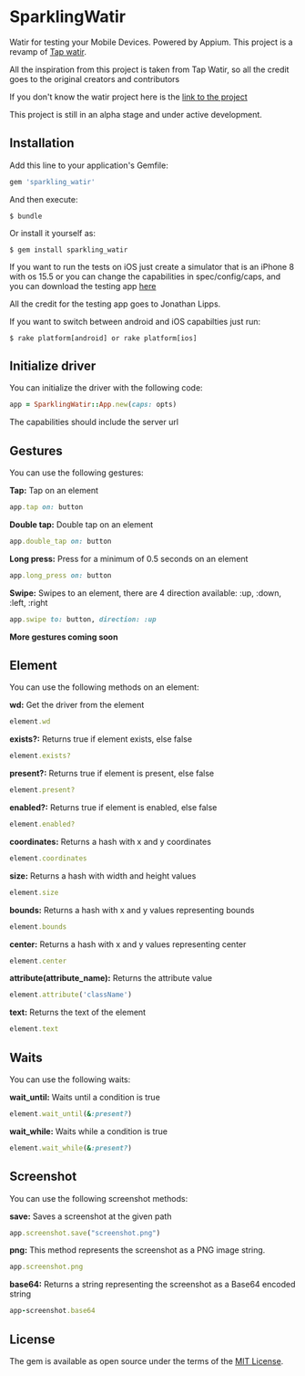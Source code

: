 # SparklingWatir

Watir for testing your Mobile Devices. Powered by Appium.
This project is a revamp of [Tap watir](https://github.com/watir/tap_watir).

All the inspiration from this project is taken from Tap Watir, so all the credit goes
to the original creators and contributors

If you don't know the watir project here is the [link to the project](http://watir.com/)

This project is still in an alpha stage and under active development.

## Installation

Add this line to your application's Gemfile:

```ruby
gem 'sparkling_watir'
```

And then execute:

    $ bundle

Or install it yourself as:

    $ gem install sparkling_watir

If you want to run the tests on iOS just create a simulator that is an iPhone 8 with os 15.5 or you can change 
the capabilities in spec/config/caps, and you can download the testing app [here](https://github.com/cloudgrey-io/the-app/releases/tag/v1.10.0)

All the credit for the testing app goes to Jonathan Lipps.

If you want to switch between android and iOS capabilties just run:

    $ rake platform[android] or rake platform[ios]

## Initialize driver

You can initialize the driver with the following code:

```ruby
app = SparklingWatir::App.new(caps: opts)
```
The capabilities should include the server url

## Gestures

You can use the following gestures:

**Tap:** Tap on an element

```ruby
app.tap on: button
```

**Double tap:** Double tap on an element

```ruby
app.double_tap on: button
```

**Long press:** Press for a minimum of 0.5 seconds on an element

```ruby
app.long_press on: button
```

**Swipe:** Swipes to an element, there are 4 direction available: :up, :down, :left, :right

```ruby
app.swipe to: button, direction: :up
```

**More gestures coming soon**

## Element

You can use the following methods on an element:

**wd:** Get the driver from the element

```ruby
element.wd
```

**exists?:** Returns true if element exists, else false

```ruby
element.exists?
```

**present?:** Returns true if element is present, else false

```ruby
element.present?
```

**enabled?:** Returns true if element is enabled, else false

```ruby
element.enabled?
```

**coordinates:** Returns a hash with x and y coordinates

```ruby
element.coordinates
```

**size:** Returns a hash with width and height values

```ruby
element.size
```

**bounds:** Returns a hash with x and y values representing bounds

```ruby
element.bounds
```

**center:** Returns a hash with x and y values representing center

```ruby
element.center
```

**attribute(attribute_name):** Returns the attribute value

```ruby
element.attribute('className')
```

**text:** Returns the text of the element

```ruby
element.text
```

## Waits

You can use the following waits:

**wait_until:** Waits until a condition is true

```ruby
element.wait_until(&:present?)
```

**wait_while:** Waits while a condition is true

```ruby
element.wait_while(&:present?)
```

## Screenshot

You can use the following screenshot methods:

**save:** Saves a screenshot at the given path

```ruby
app.screenshot.save("screenshot.png")
```

**png:** This method represents the screenshot as a PNG image string.

```ruby
app.screenshot.png
```

**base64:** Returns a string representing the screenshot as a Base64 encoded string

```ruby
app-screenshot.base64
```


## License

The gem is available as open source under the terms of the [MIT License](https://opensource.org/licenses/MIT).
